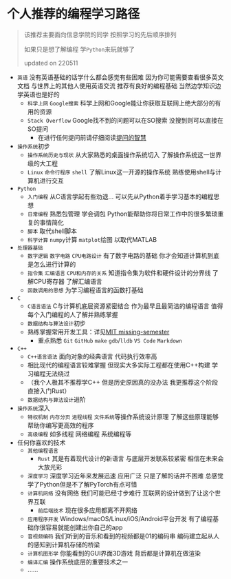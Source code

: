 # 个人推荐的编程学习路径

> 该推荐主要面向信息学院的同学 按照学习的先后顺序排列
> 
> 如果只是想了解编程 学`Python`来玩就够了
> 
> updated on 220511

- `英语` 没有英语基础的话学什么都会感觉有些困难 因为你可能需要查看很多英文文档 与世界上的其他人使用英语交流 推荐有良好的编程基础 当然边学知识边学英语也是好的
    - `科学上网` `Google搜索` 科学上网和Google能让你获取互联网上绝大部分的有用的资源
    - `Stack Overflow` Google找不到的问题可以在SO搜索 没搜到则可以直接在SO提问
        - 在进行任何提问前请仔细阅读[提问的智慧](https://luyuezhi.top/REPRODUCE/how-to-ask-questions-the-smart-way/)
- `操作系统`初步
    - `操作系统历史与现状` 从大家熟悉的桌面操作系统切入 了解操作系统这一世界级的大工程
    - `Linux` `命令行程序` `shell` 了解Linux这一开源的操作系统 熟练使用shell与计算机进行交互
- `Python`
    - `入门编程` 从C语言学起有些劝退... 可以先从Python着手学习基本的编程思想
    - `日常编程` 熟悉包管理 学会调包 Python能帮助你将日常工作中的很多繁琐重复的事情简化
    - `脚本` 取代shell脚本
    - `科学计算` `numpy`计算 `matplot`绘图 以取代MATLAB
- `处理器基础`
    - `数字逻辑` `数字电路` `CPU电路设计` 有了数字电路的基础 你才会知道计算机到底是怎么进行计算的
    - `指令集` `汇编语言` `CPU和内存的关系` 知道指令集为软件和硬件设计的分界线 了解CPU寄存器 了解汇编语言
    - `函数调用的思想` 为学习编程语言的函数打基础
- `C`
    - `C语言语法` C与计算机底层资源紧密结合 作为最早且最简洁的编程语言 值得每个入门编程的人了解并熟练掌握
    - `数据结构与算法设计`初步
    - 熟练掌握常用开发工具：详见[MIT missing-semester](https://missing-semester-cn.github.io)
        - 重点熟悉 `Git` `GitHub` `make` `gdb`/`lldb` `VS Code` `Markdown` 
- `C++`
    - `C++语言语法` 面向对象的经典语言 代码执行效率高
    - 相比现代的编程语言较难掌握 但现实大多实际工程都在使用C++构建 学习编程无法绕过
    - （我个人极其不推荐学C++ 但是历史原因真的没办法 我更推荐这个阶段直接入门Rust）
    - `数据结构与算法设计`进阶
- `操作系统`深入
    - `特权机制` `内存分页` `进程线程` `文件系统`等操作系统设计原理 了解这些原理能够帮助你编写更高效的程序
    - `高级编程` 如多线程 网络编程 系统编程等
- 任何你喜欢的技术
    - `其他编程语言`
        - `Rust` 其是有着现代设计的新语言 与底层开发联系较紧密 相信在未来会大放光彩
    - `深度学习` 深度学习近年来发展迅速 应用广泛 只是了解的话并不困难 总感觉学了Python但是不了解PyTorch有点可惜
    - `计算机网络` 没有网络 我们可能已经寸步难行 互联网的设计做到了让这个世界互联
        - `前后端技术` 现在很多应用都离不开网络
    - `应用程序开发` Windows/macOS/Linux/iOS/Android平台开发 有了编程基础你很容易就能创建出你自己的app
    - `音视频编码` 我们听到的音乐和看到的视频都是01的编码串 编码建立起从人的感知到计算机存储的桥梁
    - `计算机图形学` 你能看到的GUI界面3D游戏 背后都是计算机在做渲染
    - `编译汇编` 操作系统底层的重要技术之一
    - ......
